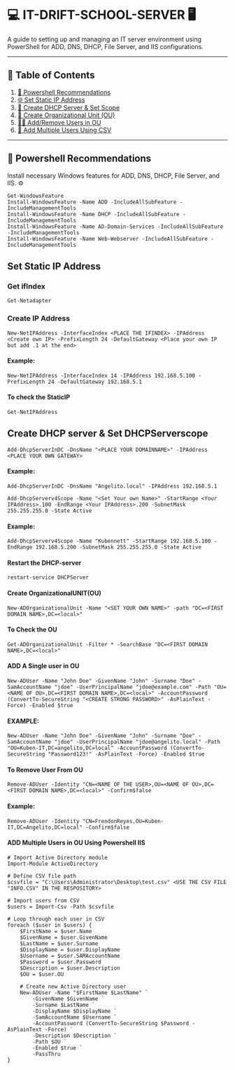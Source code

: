 # **💻 IT-DRIFT-SCHOOL-SERVER 🖥️**

A guide to setting up and managing an IT server environment using PowerShell for ADD, DNS, DHCP, File Server, and IIS configurations.

---

## **📖 Table of Contents**
1. [🚀 Powershell Recommendations](#powershell-recommendations)
2. [🌐 Set Static IP Address](#set-static-ip-address)
3. [📡 Create DHCP Server & Set Scope](#create-dhcp-server--set-dhcpserverscope)
4. [📂 Create Organizational Unit (OU)](#create-organizationalunitou)
5. [🧑🏻 Add/Remove Users in OU](#add-a-single-user-in-ou)
6. [👥 Add Multiple Users Using CSV](#add-multiple-users-in-ou-using-powershell-iis)

---

## **🚀 Powershell Recommendations** <a name="powershell-recommendations"></a>
Install necessary Windows features for ADD, DNS, DHCP, File Server, and IIS. ⚙️

```
Get-WindowsFeature
Install-WindowsFeature -Name ADD -IncludeAllSubFeature -IncludeManagementTools
Install-WindowsFeature -Name DHCP -IncludeAllSubFeature -IncludeManagementTools
Install-WindowsFeature -Name AD-Domain-Services -IncludeAllSubFeature -IncludeManagementTools
Install-WindowsFeature -Name Web-Webserver -IncludeAllSubFeature -IncludeManagementTools
```

## Set Static IP Address

### Get ifIndex
```
Get-Netadapter
```
### Create IP Address
```
New-NetIPAddress -InterfaceIndex <PLACE THE IFINDEX> -IPAddress <Create own IP> -PrefixLength 24 -DefaultGateway <Place your own IP but add .1 at the end>
```
#### Example:
```
New-NetIPAddress -InterfaceIndex 14 -IPAddress 192.168.5.100 -PrefixLength 24 -DefaultGateway 192.168.5.1
```
#### To check the StaticIP
```
Get-NetIPAddress
```


## Create DHCP server & Set DHCPServerscope
```
Add-DhcpServerInDC -DnsName "<PLACE YOUR DOMAINNAME>" -IPAddress <PLACE YOUR OWN GATEWAY>
```
#### Example:
```
Add-DhcpServerInDC -DnsName "Angelito.local" -IPAddress 192.168.5.1
```
```
Add-DhcpServerv4Scope -Name "<Set Your own Name>" -StartRange <Your IPAddress>.100 -EndRange <Your IPAddress>.200 -SubnetMask 255.255.255.0 -State Active
```
#### Example:
```
Add-DhcpServerv4Scope -Name "Kubennett" -StartRange 192.168.5.100 -EndRange 192.168.5.200 -SubnetMask 255.255.255.0 -State Active
```
#### Restart the DHCP-server
```
restart-service DHCPServer
```


#### Create OrganizationalUNIT(OU)
```
New-ADOrganizationalUnit -Name "<SET YOUR OWN NAME>" -path "DC=<FIRST DOMAIN NAME>,DC=<local>"
```
#### To Check the OU
```
Get-ADOrganizationalUnit -Filter * -SearchBase "DC=<FIRST DOMAIN NAME>,DC=<local>"
```

#### ADD A Single user in OU
```
New-ADUser -Name "John Doe" -GivenName "John" -Surname "Doe" -SamAccountName "jdoe" -UserPrincipalName "jdoe@example.com" -Path "OU=<NAME OF OU>,DC=<FIRST DOMAIN NAME>,DC=<local>" -AccountPassword (ConvertTo-SecureString "<CREATE STRONG PASSWORD>" -AsPlainText -Force) -Enabled $true
```
#### EXAMPLE:
```
New-ADUser -Name "John Doe" -GivenName "John" -Surname "Doe" -SamAccountName "jdoe" -UserPrincipalName "jdoe@angelito.local" -Path "OU=Kuben-IT,DC=angelito,DC=local" -AccountPassword (ConvertTo-SecureString "Password123!" -AsPlainText -Force) -Enabled $true
```

#### To Remove User From OU
```
Remove-ADUser -Identity "CN=<NAME OF THE USER>,OU=<NAME OF OU>,DC=<FIRST DOMAIN NAME>,DC=<local>" -Confirm$false
```
#### Example:
```
Remove-ADUser -Identity "CN=FrendonReyes,OU=Kuben-IT,DC=Angelito,DC=local" -Confirm$false
```

#### ADD Multiple Users in OU Using Powershell IIS 
```
# Import Active Directory module
Import-Module ActiveDirectory

# Define CSV file path
$csvfile = "C:\Users\Administrator\Desktop\test.csv" <USE THE CSV FILE "INFO.CSV" IN THE RESPOSITORY>

# Import users from CSV
$users = Import-Csv -Path $csvfile

# Loop through each user in CSV
foreach ($user in $users) {
    $FirstName = $user.Name
    $GivenName = $user.GivenName
    $LastName = $user.Surname
    $DisplayName = $user.DisplayName
    $Username = $user.SAMAccountName
    $Password = $user.Password
    $Description = $user.Description
    $OU = $user.OU

    # Create new Active Directory user
    New-ADUser -Name "$FirstName $LastName" `
        -GivenName $GivenName `
        -Surname $LastName `
        -DisplayName $DisplayName `
        -SamAccountName $Username `
        -AccountPassword (ConvertTo-SecureString $Password -AsPlainText -Force) `
        -Description $Description `
        -Path $OU `
        -Enabled $true `
        -PassThru
}

```


